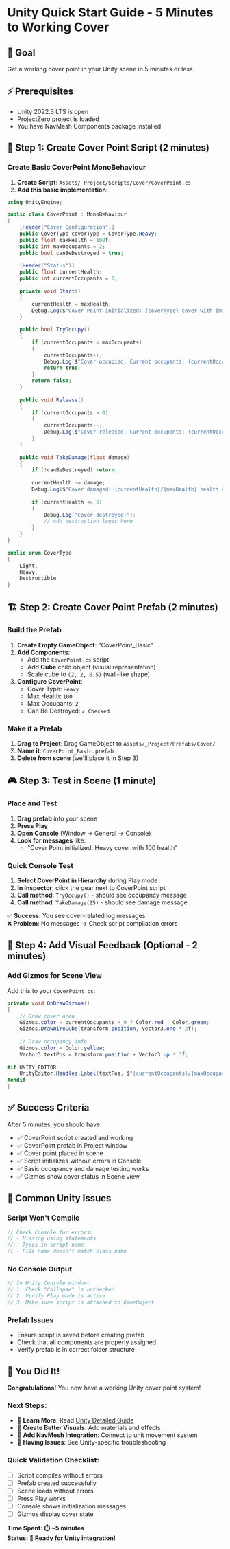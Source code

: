 # Unity Quick Start Guide - 5 Minutes to Working Cover

## 🎯 Goal
Get a working cover point in your Unity scene in 5 minutes or less.

## ⚡ Prerequisites
- Unity 2022.3 LTS is open
- ProjectZero project is loaded
- You have NavMesh Components package installed

## 🚀 Step 1: Create Cover Point Script (2 minutes)

### Create Basic CoverPoint MonoBehaviour
1. **Create Script**: `Assets/_Project/Scripts/Cover/CoverPoint.cs`
2. **Add this basic implementation:**

```csharp
using UnityEngine;

public class CoverPoint : MonoBehaviour
{
    [Header("Cover Configuration")]
    public CoverType coverType = CoverType.Heavy;
    public float maxHealth = 100f;
    public int maxOccupants = 2;
    public bool canBeDestroyed = true;
    
    [Header("Status")]
    public float currentHealth;
    public int currentOccupants = 0;
    
    private void Start()
    {
        currentHealth = maxHealth;
        Debug.Log($"Cover Point initialized: {coverType} cover with {maxHealth} health");
    }
    
    public bool TryOccupy()
    {
        if (currentOccupants < maxOccupants)
        {
            currentOccupants++;
            Debug.Log($"Cover occupied. Current occupants: {currentOccupants}/{maxOccupants}");
            return true;
        }
        return false;
    }
    
    public void Release()
    {
        if (currentOccupants > 0)
        {
            currentOccupants--;
            Debug.Log($"Cover released. Current occupants: {currentOccupants}/{maxOccupants}");
        }
    }
    
    public void TakeDamage(float damage)
    {
        if (!canBeDestroyed) return;
        
        currentHealth -= damage;
        Debug.Log($"Cover damaged: {currentHealth}/{maxHealth} health remaining");
        
        if (currentHealth <= 0)
        {
            Debug.Log("Cover destroyed!");
            // Add destruction logic here
        }
    }
}

public enum CoverType
{
    Light,
    Heavy,
    Destructible
}
```

## 🏗️ Step 2: Create Cover Point Prefab (2 minutes)

### Build the Prefab
1. **Create Empty GameObject**: "CoverPoint_Basic"
2. **Add Components**:
   - Add the `CoverPoint.cs` script
   - Add **Cube** child object (visual representation)
   - Scale cube to `(2, 2, 0.5)` (wall-like shape)
3. **Configure CoverPoint**:
   - Cover Type: `Heavy`
   - Max Health: `100`
   - Max Occupants: `2`
   - Can Be Destroyed: `✓ Checked`

### Make it a Prefab
1. **Drag to Project**: Drag GameObject to `Assets/_Project/Prefabs/Cover/`
2. **Name it**: `CoverPoint_Basic.prefab`
3. **Delete from scene** (we'll place it in Step 3)

## 🎮 Step 3: Test in Scene (1 minute)

### Place and Test
1. **Drag prefab** into your scene
2. **Press Play**
3. **Open Console** (Window → General → Console)
4. **Look for messages** like:
   - "Cover Point initialized: Heavy cover with 100 health"

### Quick Console Test
1. **Select CoverPoint in Hierarchy** during Play mode
2. **In Inspector**, click the gear next to CoverPoint script
3. **Call method**: `TryOccupy()` - should see occupancy message
4. **Call method**: `TakeDamage(25)` - should see damage message

✅ **Success**: You see cover-related log messages  
❌ **Problem**: No messages → Check script compilation errors

## 🔧 Step 4: Add Visual Feedback (Optional - 2 minutes)

### Add Gizmos for Scene View
Add this to your `CoverPoint.cs`:

```csharp
private void OnDrawGizmos()
{
    // Draw cover area
    Gizmos.color = currentOccupants > 0 ? Color.red : Color.green;
    Gizmos.DrawWireCube(transform.position, Vector3.one * 2f);
    
    // Draw occupancy info
    Gizmos.color = Color.yellow;
    Vector3 textPos = transform.position + Vector3.up * 3f;
    
#if UNITY_EDITOR
    UnityEditor.Handles.Label(textPos, $"{currentOccupants}/{maxOccupants}\nHP: {currentHealth:F0}");
#endif
}
```

## ✅ Success Criteria

After 5 minutes, you should have:
- ✅ CoverPoint script created and working
- ✅ CoverPoint prefab in Project window
- ✅ Cover point placed in scene
- ✅ Script initializes without errors in Console
- ✅ Basic occupancy and damage testing works
- ✅ Gizmos show cover status in Scene view

## 🚨 Common Unity Issues

### Script Won't Compile
```csharp
// Check Console for errors:
// - Missing using statements
// - Typos in script name
// - File name doesn't match class name
```

### No Console Output
```csharp
// In Unity Console window:
// 1. Check "Collapse" is unchecked
// 2. Verify Play mode is active
// 3. Make sure script is attached to GameObject
```

### Prefab Issues
- Ensure script is saved before creating prefab
- Check that all components are properly assigned
- Verify prefab is in correct folder structure

## 🎉 You Did It!

**Congratulations!** You now have a working Unity cover point system!

### Next Steps:
- 📖 **Learn More**: Read [Unity Detailed Guide](Unity_DetailedGuide.md)
- 🎨 **Create Better Visuals**: Add materials and effects
- 🔧 **Add NavMesh Integration**: Connect to unit movement system
- 🐛 **Having Issues**: See Unity-specific troubleshooting

### Quick Validation Checklist:
- [ ] Script compiles without errors
- [ ] Prefab created successfully  
- [ ] Scene loads without errors
- [ ] Press Play works
- [ ] Console shows initialization messages
- [ ] Gizmos display cover state

**Time Spent: ⏱️ ~5 minutes**  
**Status: 🎯 Ready for Unity integration!**
